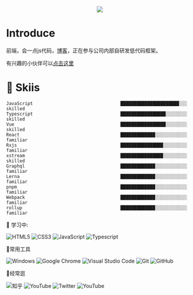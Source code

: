 <h1 align="center">
  <img src="http://readme-typing-svg.herokuapp.com?color=%234B3BF7&lines=%E6%82%A8%E5%A5%BD%EF%BC%8C%E6%88%91%E5%8F%AB%E6%B1%A4%E4%B9%BE%E5%8D%8E">
</h1>

#  Introduce

前端，会一点js代码，[博客](https://www.yuque.com/u335589/ykhutm/spw4s2)，正在参与公司内部自研发低代码框架。

有兴趣的小伙伴可以[点击这里](https://www.zhipin.com/job_detail/331faf6113aaa0d81nF-3dm6EFFY.html?ka=search_list_jname_4_blank&lid=5hh8OJeqs5V.search.4&securityId=oYDWuBiBfrSoV-413yOyyLBgoU96Ld2YJqV9rZaCNfvQU1YMxrvHuYg7bY0o2IOWmRuzQtfvX-JePTZRz7Ss7F0z1_BqIN1tR3lZnHnSAst558qb8g%7E%7E)

# 🔧 Skiis
```text
JavaScript                                 ██████████████████████░░░                                      skilled
Typescript                                 █████████████████░░░░░░░░                                      skilled
Vue                                        █████████████████░░░░░░░░                                      skilled
React                                      █████████████░░░░░░░░░░░░                                      familiar
Rxjs                                       ████████████████░░░░░░░░░                                      familiar
xstream                                    ████████████████░░░░░░░░░                                      skilled
Graphql                                    █████████████░░░░░░░░░░░░                                      familiar
Lerna                                      █████████████░░░░░░░░░░░░                                      familiar
pnpm                                       █████████████░░░░░░░░░░░░                                      familiar
Webpack                                    █████████████░░░░░░░░░░░░                                      familiar
rollup                                     █████████████░░░░░░░░░░░░                                      familiar
```

📖 学习中: 

![HTML5](https://img.shields.io/badge/-HTML5-E34F26?style=flat-square&logo=html5&logoColor=white)
![CSS3](https://img.shields.io/badge/-CSS3-1572B6?style=flat-square&logo=css3)
![JavaScript](https://img.shields.io/badge/-JavaScript-oringe?style=flat-square&logo=javascript)
![Typescript](https://img.shields.io/badge/-Typescript-blue?style=flat-square&logo=typescript&logoColor=white)

🎒常用工具

![Windows](https://img.shields.io/badge/MacOS-0078D6?style=flat-square&logo=macos&logoColor=white)
![Google Chrome](https://img.shields.io/badge/Chrome-4285F4?style=flat-square&logo=GoogleChrome&logoColor=white)
![Visual Studio Code](https://img.shields.io/badge/-Visual%20Studio%20Code-007ACC?style=flat-square&logo=Visual%20Studio%20Code&logoColor=fff)
![Git](https://img.shields.io/badge/-Git-FCC624?style=flat-square&logo=git)
![GitHub](https://img.shields.io/badge/-GitHub-white?style=flat-square&logo=github&logoColor=black)

🚶经常逛

![知乎](https://img.shields.io/badge/-知乎-white?style=flat-square&logo=zhihu&logoColor=blue)
![YouTube](https://img.shields.io/badge/-medium-white?style=flat-square&logo=medium&logoColor=black)
![Twitter](https://img.shields.io/badge/-Twitter-white?style=flat-square&logo=Twitter&logoColor=blue)
![YouTube](https://img.shields.io/badge/-YouTube-white?style=flat-square&logo=YouTube&logoColor=red)
